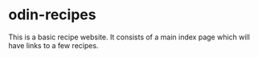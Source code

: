 # odin-recipes
This is a basic recipe website. It consists of a main index page which will have links to a few recipes. 